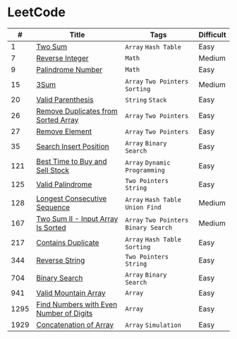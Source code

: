 # LeetCode

| # | Title | Tags | Difficult
----|-------|------|-----------
1 | [Two Sum](https://leetcode.com/problems/two-sum) | `Array` `Hash Table` | Easy
7 | [Reverse Integer](https://leetcode.com/problems/reverse-integer) | `Math` | Medium
9 | [Palindrome Number](https://leetcode.com/problems/palindrome-number) | `Math` | Easy
15 | [3Sum](https://leetcode.com/problems/3sum) | `Array` `Two Pointers` `Sorting` | Medium
20 | [Valid Parenthesis](https://leetcode.com/problems/valid-parentheses) | `String` `Stack` | Easy
26 | [Remove Duplicates from Sorted Array](https://leetcode.com/problems/remove-duplicates-from-sorted-array) | `Array` `Two Pointers` | Easy
27 | [Remove Element](https://leetcode.com/problems/remove-element/description) | `Array` `Two Pointers` | Easy
35 | [Search Insert Position](https://leetcode.com/problems/search-insert-position) | `Array` `Binary Search` | Easy
121 | [Best Time to Buy and Sell Stock](https://leetcode.com/problems/best-time-to-buy-and-sell-stock) | `Array` `Dynamic Programming` | Easy
125 | [Valid Palindrome](https://leetcode.com/problems/valid-palindrome) | `Two Pointers` `String` | Easy
128 | [Longest Consecutive Sequence](https://leetcode.com/problems/longest-consecutive-sequence) | `Array` `Hash Table` `Union Find` | Medium
167 | [Two Sum II - Input Array Is Sorted](https://leetcode.com/problems/two-sum-ii-input-array-is-sorted) | `Array` `Two Pointers` `Binary Search` | Medium
217 | [Contains Duplicate](https://leetcode.com/problems/contains-duplicate) | `Array` `Hash Table` `Sorting` | Easy
344 | [Reverse String](https://leetcode.com/problems/reverse-string) | `Two Pointers` `String` | Easy
704 | [Binary Search](https://leetcode.com/problems/binary-search) | `Array` `Binary Search` | Easy
941 | [Valid Mountain Array](https://leetcode.com/problems/valid-mountain-array) | `Array` | Easy
1295 | [Find Numbers with Even Number of Digits](https://leetcode.com/problems/find-numbers-with-even-number-of-digits) | `Array` | Easy
1929 | [Concatenation of Array](https://leetcode.com/problems/concatenation-of-array) | `Array` `Simulation` | Easy
